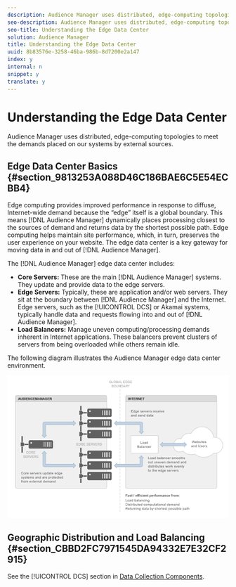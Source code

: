 ```yaml
---
description: Audience Manager uses distributed, edge-computing topologies to meet the demands placed on our systems by external sources.
seo-description: Audience Manager uses distributed, edge-computing topologies to meet the demands placed on our systems by external sources.
seo-title: Understanding the Edge Data Center
solution: Audience Manager
title: Understanding the Edge Data Center
uuid: 8b83576e-3258-46ba-986b-8d7200e2a147
index: y
internal: n
snippet: y
translate: y
---
```


# Understanding the Edge Data Center

Audience Manager uses distributed, edge-computing topologies to meet the demands placed on our systems by external sources.


## Edge Data Center Basics {#section_9813253A088D46C186BAE6C5E54ECBB4}



Edge computing provides improved performance in response to diffuse, Internet-wide demand because the “edge” itself is a global boundary. This means [!DNL Audience Manager] dynamically places processing closest to the sources of demand and returns data by the shortest possible path. Edge computing helps maintain site performance, which, in turn, preserves the user experience on your website. The edge data center is a key gateway for moving data in and out of [!DNL Audience Manager]. 


The [!DNL Audience Manager] edge data center includes: 



* **Core Servers:** These are the main [!DNL Audience Manager] systems. They update and provide data to the edge servers.
* **Edge Servers:** Typically, these are application and/or web servers. They sit at the boundary between [!DNL Audience Manager] and the Internet. Edge servers, such as the [!UICONTROL DCS] or Akamai systems, typically handle data and requests flowing into and out of [!DNL Audience Manager].
* **Load Balancers:** Manage uneven computing/processing demands inherent in Internet applications. These balancers prevent clusters of servers from being overloaded while others remain idle.





The following diagram illustrates the Audience Manager edge data center environment. 


![](assets/edge_data_center.png) 

## Geographic Distribution and Load Balancing {#section_CBBD2FC7971545DA94332E7E32CF2915}



See the [!UICONTROL DCS] section in [Data Collection Components](../../reference/system-components/components-data-collection.md#concept_66CFFEBF5E8B41ED94082D562A93506E). 
